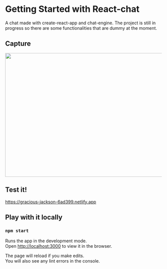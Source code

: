 # Getting Started with React-chat

A chat made with create-react-app and chat-engine. 
The project is still in progress so there are some functionalities that are dummy at the moment.

## Capture

<img src="https://user-images.githubusercontent.com/4089558/121626014-fd3dab80-ca4a-11eb-9e0b-5e5e791e084e.png" width="850" height="400">

## Test it!

https://gracious-jackson-6ad399.netlify.app

## Play with it locally

### `npm start`

Runs the app in the development mode.\
Open [http://localhost:3000](http://localhost:3000) to view it in the browser.

The page will reload if you make edits.\
You will also see any lint errors in the console.

